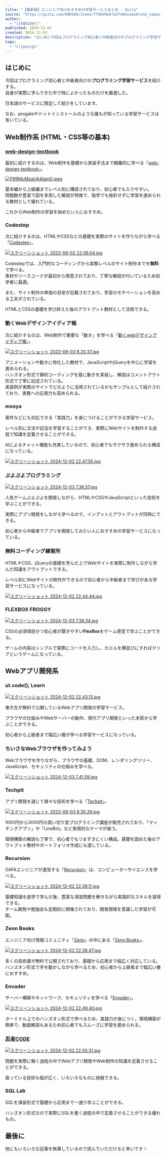```yaml
---
title: "【最新版】エンジニア向けおすすめの学習サービスまとめ - Qiita"
source: "https://qiita.com/KNR109/items/ff0699e67a5740eeaaa8?utm_campaign=popular_items&utm_medium=feed&utm_source=popular_items"
author:
  - "[[KNR109]]"
published: 2024-12-03
created: 2024-12-03
description: "はじめに今回はプログラミング初心者と中級者向けのプログラミング学習サービスを紹介する。自身が実際に学んできた中で特によかったものだけを厳選した。日本語のサービスに限定して紹介をしています。な…"
tags:
  - "clippings"
---
```

## はじめに

今回はプログラミング初心者と中級者向けの**プログラミング学習サービス**を紹介する。  
自身が実際に学んできた中で特によかったものだけを厳選した。

日本語のサービスに限定して紹介をしています。

なお、progateやドットインストールのような誰もが知っている学習サービスは省いている。

## Web制作系 (HTML・CSS等の基本)

### [web-design-textbook](https://web-design-textbook.com/makepage-middle.html)

最初に紹介するのは、Web制作を基礎から実装手法まで網羅的に学べる「[web-design-textbook](https://web-design-textbook.com/makepage-middle.html)」。

[![FR9MuMzaUAAlam0.jpeg](https://qiita-user-contents.imgix.net/https%3A%2F%2Fqiita-image-store.s3.ap-northeast-1.amazonaws.com%2F0%2F2695521%2F7385901b-eb0e-b8cb-f66e-b6373e16693e.jpeg?ixlib=rb-4.0.0&auto=format&gif-q=60&q=75&s=38f51d60a37c0561a8cc8528da4edf3b)](https://qiita-user-contents.imgix.net/https%3A%2F%2Fqiita-image-store.s3.ap-northeast-1.amazonaws.com%2F0%2F2695521%2F7385901b-eb0e-b8cb-f66e-b6373e16693e.jpeg?ixlib=rb-4.0.0&auto=format&gif-q=60&q=75&s=38f51d60a37c0561a8cc8528da4edf3b)

基本編から上級編までレベル別に構成されており、初心者でも入りやすい。  
問題数が豊富で図を多用した解説が特徴で、独学でも挫折せずに学習を進められる教材として優れている。

これからWeb制作の学習を始めたい人におすすめ。

### Codestep

次に紹介するのは、HTMLやCSSなどの基礎を実際のサイトを作りながら学べる「[Codestep](https://code-step.com/)」。

[![スクリーンショット 2022-06-02 22.06.04.jpg](https://qiita-user-contents.imgix.net/https%3A%2F%2Fqiita-image-store.s3.ap-northeast-1.amazonaws.com%2F0%2F2695521%2F45e5340e-2d27-b77e-962d-affa738007be.jpeg?ixlib=rb-4.0.0&auto=format&gif-q=60&q=75&s=ede66a33d8dbae259f12aa38885ab935)](https://qiita-user-contents.imgix.net/https%3A%2F%2Fqiita-image-store.s3.ap-northeast-1.amazonaws.com%2F0%2F2695521%2F45e5340e-2d27-b77e-962d-affa738007be.jpeg?ixlib=rb-4.0.0&auto=format&gif-q=60&q=75&s=ede66a33d8dbae259f12aa38885ab935)

Codestepでは、入門的なコーディングから実務レベルのサイト制作までを**無料**で学べる。  
素材やソースコードが最初から用意されており、丁寧な解説が付いているため初学者に最適。

また、サイト制作の単価の目安が記載されており、学習のモチベーションを高める工夫がされている。

HTMLとCSSの基礎を学び終えた後のアウトプット教材として活用できる。

### 動くWebデザインアイディア帳

次に紹介するのは、Web制作で重要な「動き」を学べる「[動くwebデザインアイディア帳](https://coco-factory.jp/ugokuweb/)」。

[![スクリーンショット 2022-06-03 8.20.37.jpg](https://qiita-user-contents.imgix.net/https%3A%2F%2Fqiita-image-store.s3.ap-northeast-1.amazonaws.com%2F0%2F2695521%2F8d645fec-fa75-903b-c774-ed788ff21113.jpeg?ixlib=rb-4.0.0&auto=format&gif-q=60&q=75&s=6cb696c536cc6da3e91fd38ab6be5552)](https://qiita-user-contents.imgix.net/https%3A%2F%2Fqiita-image-store.s3.ap-northeast-1.amazonaws.com%2F0%2F2695521%2F8d645fec-fa75-903b-c774-ed788ff21113.jpeg?ixlib=rb-4.0.0&auto=format&gif-q=60&q=75&s=6cb696c536cc6da3e91fd38ab6be5552)

アニメーションや動きに特化した教材で、JavaScriptやjQueryを中心に学習を進められる。  
ハンズオン形式で静的コーディングを基に動きを実装し、解説はコメントアウト形式で丁寧に記述されている。  
実装例が実際のサイトでどのように活用されているかもサンプルとして紹介されており、実務への応用力も高められる。

### mosya

案件などにも対応できる「実践力」を身につけることができる学習サービス。

レベル別に文法や記法を学習することができ、実際にWebサイトを制作する過程で知識を定着させることができる。

AIによるチャット機能も充実しているので、初心者でもサクサク進められる構成になっている。

[![スクリーンショット 2024-12-02 22.47.55.jpg](https://qiita-user-contents.imgix.net/https%3A%2F%2Fqiita-image-store.s3.ap-northeast-1.amazonaws.com%2F0%2F2695521%2F123ae46e-3df8-b089-5c6e-9d938d48a6d1.jpeg?ixlib=rb-4.0.0&auto=format&gif-q=60&q=75&s=b7c58fd90a5f97443066d13cc66b8ff7)](https://qiita-user-contents.imgix.net/https%3A%2F%2Fqiita-image-store.s3.ap-northeast-1.amazonaws.com%2F0%2F2695521%2F123ae46e-3df8-b089-5c6e-9d938d48a6d1.jpeg?ixlib=rb-4.0.0&auto=format&gif-q=60&q=75&s=b7c58fd90a5f97443066d13cc66b8ff7)

### ぷよぷよプログラミング

[![スクリーンショット 2024-12-03 7.36.57.jpg](https://qiita-user-contents.imgix.net/https%3A%2F%2Fqiita-image-store.s3.ap-northeast-1.amazonaws.com%2F0%2F2695521%2F8b5d7e93-76ee-ae8f-622f-c9f4f6a1f129.jpeg?ixlib=rb-4.0.0&auto=format&gif-q=60&q=75&s=d0c27df9830967e2916937a7caf46844)](https://qiita-user-contents.imgix.net/https%3A%2F%2Fqiita-image-store.s3.ap-northeast-1.amazonaws.com%2F0%2F2695521%2F8b5d7e93-76ee-ae8f-622f-c9f4f6a1f129.jpeg?ixlib=rb-4.0.0&auto=format&gif-q=60&q=75&s=d0c27df9830967e2916937a7caf46844)

人気ゲームぷよぷよを開発しながら、HTMLやCSSやJavaScriptといった技術を学ぶことができる。

実際にアプリ開発をしながら学べるので、インプットとアウトプットが同時にできる。

初心者から中級者でアプリを開発してみたい人におすすめの学習サービスになっている。

### 無料コーディング練習所

HTMLやCSS、jQueryの基礎を学んだ上でWebサイトを実際に制作しながら学んだ知識をアウトプットできる。

レベル別にWebサイトの制作ができるので初心者から中級者まで学びがある学習サービスになっている。

[![スクリーンショット 2024-12-02 22.44.44.jpg](https://qiita-user-contents.imgix.net/https%3A%2F%2Fqiita-image-store.s3.ap-northeast-1.amazonaws.com%2F0%2F2695521%2F074a9812-0c42-f7a4-9696-4dc5b0e1b54d.jpeg?ixlib=rb-4.0.0&auto=format&gif-q=60&q=75&s=88fa24608365da4f8fd6ed22ad3c8f8f)](https://qiita-user-contents.imgix.net/https%3A%2F%2Fqiita-image-store.s3.ap-northeast-1.amazonaws.com%2F0%2F2695521%2F074a9812-0c42-f7a4-9696-4dc5b0e1b54d.jpeg?ixlib=rb-4.0.0&auto=format&gif-q=60&q=75&s=88fa24608365da4f8fd6ed22ad3c8f8f)

### FLEXBOX FROGGY

[![スクリーンショット 2024-12-03 7.38.34.jpg](https://qiita-user-contents.imgix.net/https%3A%2F%2Fqiita-image-store.s3.ap-northeast-1.amazonaws.com%2F0%2F2695521%2Fd7538c3f-21b5-0b16-7d6f-3c83a76bb599.jpeg?ixlib=rb-4.0.0&auto=format&gif-q=60&q=75&s=3f5442f909fd7673a97abb176118e60c)](https://qiita-user-contents.imgix.net/https%3A%2F%2Fqiita-image-store.s3.ap-northeast-1.amazonaws.com%2F0%2F2695521%2Fd7538c3f-21b5-0b16-7d6f-3c83a76bb599.jpeg?ixlib=rb-4.0.0&auto=format&gif-q=60&q=75&s=3f5442f909fd7673a97abb176118e60c)

CSSの必須項目かつ初心者が躓きやすい**FlexBox**をゲーム感覚で学ぶことができる。

ゲームの内容はシンプルで実際にコードを入力し、カエルを横並びにすればクリアというゲームになっている。

## Webアプリ開発系

### ut.code(); Learn

[![スクリーンショット 2024-12-02 22.43.13.jpg](https://qiita-user-contents.imgix.net/https%3A%2F%2Fqiita-image-store.s3.ap-northeast-1.amazonaws.com%2F0%2F2695521%2Fb6afedc5-55ea-9fb7-789b-4e609dd805dd.jpeg?ixlib=rb-4.0.0&auto=format&gif-q=60&q=75&s=c6bba5fb844852afa62e038540fcc259)](https://qiita-user-contents.imgix.net/https%3A%2F%2Fqiita-image-store.s3.ap-northeast-1.amazonaws.com%2F0%2F2695521%2Fb6afedc5-55ea-9fb7-789b-4e609dd805dd.jpeg?ixlib=rb-4.0.0&auto=format&gif-q=60&q=75&s=c6bba5fb844852afa62e038540fcc259)

東大生が無料で公開しているWebアプリ開発の学習サービス。

ブラウザの仕組みやWebサーバーの動作、現代アプリ開発といった本質から学ぶことができる。

初心者から上級者まで幅広い層が学べる学習サービスになっている。

### ちいさなWebブラウザを作ってみよう

Webブラウザを作りながら、ブラウザの基礎、DOM、レンダリングツリー、JavaScript、セキュリティの仕組みを学べる。

[![スクリーンショット 2024-12-03 7.41.59.jpg](https://qiita-user-contents.imgix.net/https%3A%2F%2Fqiita-image-store.s3.ap-northeast-1.amazonaws.com%2F0%2F2695521%2F74e5172e-c0d7-9ee2-6834-2fb5641a5d09.jpeg?ixlib=rb-4.0.0&auto=format&gif-q=60&q=75&s=60451159e2e1be23a05fbf415db7f36e)](https://qiita-user-contents.imgix.net/https%3A%2F%2Fqiita-image-store.s3.ap-northeast-1.amazonaws.com%2F0%2F2695521%2F74e5172e-c0d7-9ee2-6834-2fb5641a5d09.jpeg?ixlib=rb-4.0.0&auto=format&gif-q=60&q=75&s=60451159e2e1be23a05fbf415db7f36e)

### Techpit

アプリ開発を通じて様々な技術を学べる「[Techpit](https://www.techpit.jp/)」。

[![スクリーンショット 2022-06-03 8.30.26.jpg](https://qiita-user-contents.imgix.net/https%3A%2F%2Fqiita-image-store.s3.ap-northeast-1.amazonaws.com%2F0%2F2695521%2F06ec5ab9-6a09-d2a2-063b-8d8dd3abf7ae.jpeg?ixlib=rb-4.0.0&auto=format&gif-q=60&q=75&s=a0194931cb5ad9ad29917610530d964a)](https://qiita-user-contents.imgix.net/https%3A%2F%2Fqiita-image-store.s3.ap-northeast-1.amazonaws.com%2F0%2F2695521%2F06ec5ab9-6a09-d2a2-063b-8d8dd3abf7ae.jpeg?ixlib=rb-4.0.0&auto=format&gif-q=60&q=75&s=a0194931cb5ad9ad29917610530d964a)

1000円から3000円の買い切り型プログラミング講座が販売されており、「マッチングアプリ」や「LineBot」など実用的なテーマが揃う。

環境構築の解説も丁寧で、初心者でもつまずきにくい構成。基礎を固めた後のアウトプット教材やポートフォリオ作成にも適している。

### Recursion

GAFAエンジニアが運営する「[Recursion](https://recursionist.io/)」は、コンピューターサイエンスを学べる。

[![スクリーンショット 2024-12-02 22.39.11.jpg](https://qiita-user-contents.imgix.net/https%3A%2F%2Fqiita-image-store.s3.ap-northeast-1.amazonaws.com%2F0%2F2695521%2F7af0ab35-57c2-618c-4d8b-22d465459429.jpeg?ixlib=rb-4.0.0&auto=format&gif-q=60&q=75&s=f00d5c9724d5a3da3f4ff8e9c7ccebfc)](https://qiita-user-contents.imgix.net/https%3A%2F%2Fqiita-image-store.s3.ap-northeast-1.amazonaws.com%2F0%2F2695521%2F7af0ab35-57c2-618c-4d8b-22d465459429.jpeg?ixlib=rb-4.0.0&auto=format&gif-q=60&q=75&s=f00d5c9724d5a3da3f4ff8e9c7ccebfc)

基礎知識を座学で学んだ後、豊富な演習問題を解きながら実践的なスキルを習得できる。  
チーム開発や勉強会も定期的に開催されており、開発現場を意識した学習が可能。

### Zenn Books

エンジニア向け情報コミュニティ「[Zenn](https://zenn.dev/)」の中にある「[Zenn Books](https://zenn.dev/books/explore)」。

[![スクリーンショット 2024-12-02 22.39.47.jpg](https://qiita-user-contents.imgix.net/https%3A%2F%2Fqiita-image-store.s3.ap-northeast-1.amazonaws.com%2F0%2F2695521%2F76ef4b81-0080-e850-0e66-f2075e52b00f.jpeg?ixlib=rb-4.0.0&auto=format&gif-q=60&q=75&s=bfeabb7ec1c5866a7b914d156675569d)](https://qiita-user-contents.imgix.net/https%3A%2F%2Fqiita-image-store.s3.ap-northeast-1.amazonaws.com%2F0%2F2695521%2F76ef4b81-0080-e850-0e66-f2075e52b00f.jpeg?ixlib=rb-4.0.0&auto=format&gif-q=60&q=75&s=bfeabb7ec1c5866a7b914d156675569d)

多くの技術書が無料で公開されており、基礎から応用まで幅広く対応している。  
ハンズオン形式で手を動かしながら学べるため、初心者から上級者まで幅広い層におすすめ。

### Envader

サーバー構築やネットワーク、セキュリティを学べる「[Envader](https://envader.plus/)」。

[![スクリーンショット 2024-12-02 22.49.40.jpg](https://qiita-user-contents.imgix.net/https%3A%2F%2Fqiita-image-store.s3.ap-northeast-1.amazonaws.com%2F0%2F2695521%2F3963be0e-4e86-15fd-6039-5cc516b3eba1.jpeg?ixlib=rb-4.0.0&auto=format&gif-q=60&q=75&s=12dab3e7cb824494412e6f224bd39f3c)](https://qiita-user-contents.imgix.net/https%3A%2F%2Fqiita-image-store.s3.ap-northeast-1.amazonaws.com%2F0%2F2695521%2F3963be0e-4e86-15fd-6039-5cc516b3eba1.jpeg?ixlib=rb-4.0.0&auto=format&gif-q=60&q=75&s=12dab3e7cb824494412e6f224bd39f3c)

ターミナル上でのハンズオン形式で学べるため、実践力が身につく。環境構築が簡単で、動画解説もあるため初心者でもスムーズに学習を進められる。

### [忍者CODE](https://ninjacode.work/#courseSection)

[![スクリーンショット 2024-12-02 22.50.31.jpg](https://qiita-user-contents.imgix.net/https%3A%2F%2Fqiita-image-store.s3.ap-northeast-1.amazonaws.com%2F0%2F2695521%2Fd0e492c6-8c59-4693-ecd4-36bc7587ab3f.jpeg?ixlib=rb-4.0.0&auto=format&gif-q=60&q=75&s=ea11e1e1733dcceed9ddd7b036a469d5)](https://qiita-user-contents.imgix.net/https%3A%2F%2Fqiita-image-store.s3.ap-northeast-1.amazonaws.com%2F0%2F2695521%2Fd0e492c6-8c59-4693-ecd4-36bc7587ab3f.jpeg?ixlib=rb-4.0.0&auto=format&gif-q=60&q=75&s=ea11e1e1733dcceed9ddd7b036a469d5)

問題を実際に解く過程の中でWebアプリ開発やWeb制作の知識を定着させることができる。

扱っている技術も幅が広く、いろいろなものに挑戦できる。

### SQL Lab

SQLを演習形式で基礎から応用まで一通り学ぶことができる。

ハンズオン形式なので実際にSQLを書く過程の中で定着させることができる優れもの。

## 最後に

他にもいろいろな記事を執筆しているので読んでいただけると幸いです！
